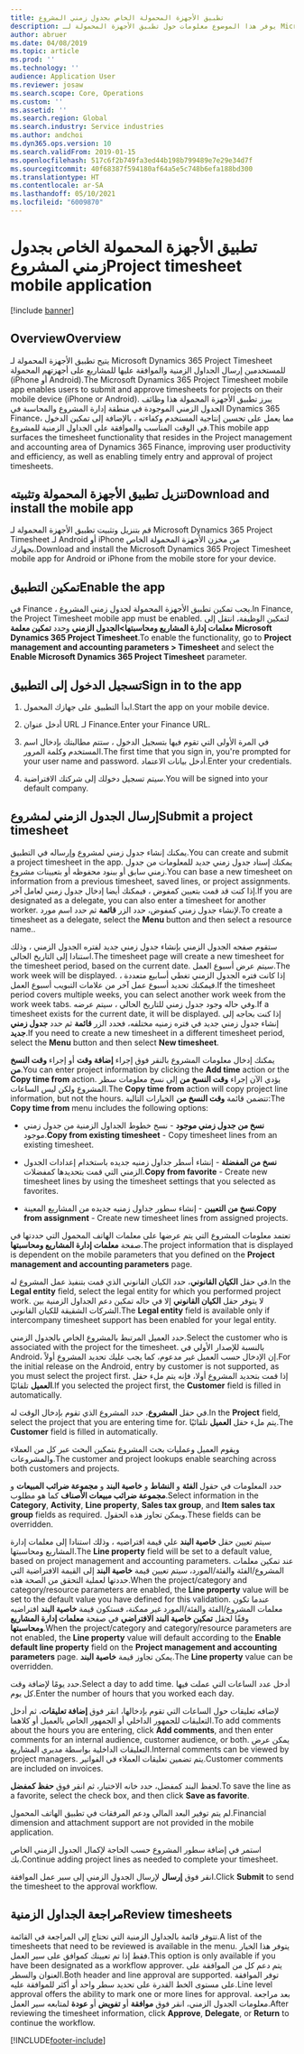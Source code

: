 ```yaml
---
title: تطبيق الأجهزة المحمولة الخاص بجدول زمني المشروع
description: يوفر هذا الموضوع معلومات حول تطبيق الأجهزة المحمولة لـ Microsoft Dynamics 365 Project Timesheet. يتيح تطبيق الأجهزة المحمولة لجدول زمني المشروع للمستخدمين إرسال الجداول الزمنية والموافقة عليها للمشاريع على أجهزتهم المحمولة.
author: abruer
ms.date: 04/08/2019
ms.topic: article
ms.prod: ''
ms.technology: ''
audience: Application User
ms.reviewer: josaw
ms.search.scope: Core, Operations
ms.custom: ''
ms.assetid: ''
ms.search.region: Global
ms.search.industry: Service industries
ms.author: andchoi
ms.dyn365.ops.version: 10
ms.search.validFrom: 2019-01-15
ms.openlocfilehash: 517c6f2b749fa3ed44b198b799489e7e29e34d7f
ms.sourcegitcommit: 40f68387f594180af64a5e5c748b6efa188bd300
ms.translationtype: HT
ms.contentlocale: ar-SA
ms.lasthandoff: 05/10/2021
ms.locfileid: "6009870"
---
```

# <a name="project-timesheet-mobile-application"></a><span data-ttu-id="0307c-104">تطبيق الأجهزة المحمولة الخاص بجدول زمني المشروع</span><span class="sxs-lookup"><span data-stu-id="0307c-104">Project timesheet mobile application</span></span>

[!include [banner](../includes/banner.md)]

## <a name="overview"></a><span data-ttu-id="0307c-105">Overview</span><span class="sxs-lookup"><span data-stu-id="0307c-105">Overview</span></span>

<span data-ttu-id="0307c-106">يتيح تطبيق الأجهزة المحمولة لـ Microsoft Dynamics 365 Project Timesheet للمستخدمين إرسال الجداول الزمنية والموافقة عليها للمشاريع على أجهزتهم المحمولة (iPhone أو Android).</span><span class="sxs-lookup"><span data-stu-id="0307c-106">The Microsoft Dynamics 365 Project Timesheet mobile app enables users to submit and approve timesheets for projects on their mobile device (iPhone or Android).</span></span> <span data-ttu-id="0307c-107">يبرز تطبيق الأجهزة المحمولة هذا وظائف الجدول الزمني الموجودة في منطقة إدارة المشروع والمحاسبة في Dynamics 365 Finance، مما يعمل على تحسين إنتاجية المستخدم وكفاءته ، بالإضافة إلى تمكين الدخول في الوقت المناسب والموافقة على الجداول الزمنية للمشروع.</span><span class="sxs-lookup"><span data-stu-id="0307c-107">This mobile app surfaces the timesheet functionality that resides in the Project management and accounting area of Dynamics 365 Finance, improving user productivity and efficiency, as well as enabling timely entry and approval of project timesheets.</span></span>

## <a name="download-and-install-the-mobile-app"></a><span data-ttu-id="0307c-108">تنزيل تطبيق الأجهزة المحمولة وتثبيته</span><span class="sxs-lookup"><span data-stu-id="0307c-108">Download and install the mobile app</span></span>

<span data-ttu-id="0307c-109">قم بتنزيل وتثبيت تطبيق الأجهزة المحمولة لـ Microsoft Dynamics 365 Project Timesheet لـ Android أو iPhone من مخزن الأجهزة المحمولة الخاص بجهازك.</span><span class="sxs-lookup"><span data-stu-id="0307c-109">Download and install the Microsoft Dynamics 365 Project Timesheet mobile app for Android or iPhone from the mobile store for your device.</span></span>

## <a name="enable-the-app"></a><span data-ttu-id="0307c-110">تمكين التطبيق</span><span class="sxs-lookup"><span data-stu-id="0307c-110">Enable the app</span></span> 

<span data-ttu-id="0307c-111">في Finance ، يجب تمكين تطبيق الأجهزة المحمولة لجدول زمني المشروع.</span><span class="sxs-lookup"><span data-stu-id="0307c-111">In Finance, the Project Timesheet mobile app must be enabled.</span></span> <span data-ttu-id="0307c-112">لتمكين الوظيفة، انتقل إلى **معلمات إدارة المشاريع ومحاسبتها\>الجدول الزمني** وحدد **تمكين معلمة Microsoft Dynamics 365 Project Timesheet**.</span><span class="sxs-lookup"><span data-stu-id="0307c-112">To enable the functionality, go to **Project management and accounting parameters \> Timesheet** and select the **Enable Microsoft Dynamics 365 Project Timesheet** parameter.</span></span>

## <a name="sign-in-to-the-app"></a><span data-ttu-id="0307c-113">تسجيل الدخول إلى التطبيق</span><span class="sxs-lookup"><span data-stu-id="0307c-113">Sign in to the app</span></span>

1.  <span data-ttu-id="0307c-114">ابدأ التطبيق على جهازك المحمول.</span><span class="sxs-lookup"><span data-stu-id="0307c-114">Start the app on your mobile device.</span></span>

2.  <span data-ttu-id="0307c-115">أدخل عنوان URL لـ Finance.</span><span class="sxs-lookup"><span data-stu-id="0307c-115">Enter your Finance URL.</span></span>

3.  <span data-ttu-id="0307c-116">في المرة الأولى التي تقوم فيها بتسجيل الدخول ، ستتم مطالبتك بإدخال اسم المستخدم وكلمة المرور.</span><span class="sxs-lookup"><span data-stu-id="0307c-116">The first time that you sign in, you're prompted for your user name and password.</span></span> <span data-ttu-id="0307c-117">أدخل بيانات الاعتماد.</span><span class="sxs-lookup"><span data-stu-id="0307c-117">Enter your credentials.</span></span>

4.  <span data-ttu-id="0307c-118">سيتم تسجيل دخولك إلى شركتك الافتراضية.</span><span class="sxs-lookup"><span data-stu-id="0307c-118">You will be signed into your default company.</span></span>

## <a name="submit-a-project-timesheet"></a><span data-ttu-id="0307c-119">إرسال الجدول الزمني لمشروع</span><span class="sxs-lookup"><span data-stu-id="0307c-119">Submit a project timesheet</span></span>

<span data-ttu-id="0307c-120">يمكنك إنشاء جدول زمني لمشروع وإرساله في التطبيق.</span><span class="sxs-lookup"><span data-stu-id="0307c-120">You can create and submit a project timesheet in the app.</span></span> <span data-ttu-id="0307c-121">يمكنك إسناد جدول زمني جديد للمعلومات من جدول زمني سابق أو ببنود محفوظه أو بتعيينات مشروع.</span><span class="sxs-lookup"><span data-stu-id="0307c-121">You can base a new timesheet on information from a previous timesheet, saved lines, or project assignments.</span></span> <span data-ttu-id="0307c-122">إذا كنت قد قمت بتعيين كمفوض ، فيمكنك أيضا إدخال جدول زمني لعامل آخر.</span><span class="sxs-lookup"><span data-stu-id="0307c-122">If you are designated as a delegate, you can also enter a timesheet for another worker.</span></span> <span data-ttu-id="0307c-123">لإنشاء جدول زمني كمفوض، حدد الزر **قائمة** ثم حدد اسم مورد.</span><span class="sxs-lookup"><span data-stu-id="0307c-123">To create a timesheet as a delegate, select the **Menu** button and then select a resource name..</span></span>

<span data-ttu-id="0307c-124">ستقوم صفحه الجدول الزمني بإنشاء جدول زمني جديد لفتره الجدول الزمني ، وذلك استنادا إلى التاريخ الحالي.</span><span class="sxs-lookup"><span data-stu-id="0307c-124">The timesheet page will create a new timesheet for the timesheet period, based on the current date.</span></span> <span data-ttu-id="0307c-125">سيتم عرض أسبوع العمل.</span><span class="sxs-lookup"><span data-stu-id="0307c-125">The work week will be displayed.</span></span> <span data-ttu-id="0307c-126">إذا كانت فتره الجدول الزمني تغطي أسابيع متعددة ، فيمكنك تحديد أسبوع عمل آخر من علامات التبويب أسبوع العمل.</span><span class="sxs-lookup"><span data-stu-id="0307c-126">If the timesheet period covers multiple weeks, you can select another work week from the work week tabs.</span></span>
<span data-ttu-id="0307c-127">وفي حاله وجود جدول زمني للتاريخ الحالي ، سيتم عرضه.</span><span class="sxs-lookup"><span data-stu-id="0307c-127">If a timesheet exists for the current date, it will be displayed.</span></span> <span data-ttu-id="0307c-128">إذا كنت بحاجه إلى إنشاء جدول زمني جديد في فتره زمنيه مختلفه، فحدد الزر **قائمة** ثم حدد **جدول زمني جديد**.</span><span class="sxs-lookup"><span data-stu-id="0307c-128">If you need to create a new timesheet in a different timesheet period, select the **Menu** button and then select **New timesheet**.</span></span>

<span data-ttu-id="0307c-129">يمكنك إدخال معلومات المشروع بالنقر فوق إجراء **إضافة وقت** أو إجراء **وقت النسخ من**.</span><span class="sxs-lookup"><span data-stu-id="0307c-129">You can enter project information by clicking the **Add time** action or the **Copy time from** action.</span></span> <span data-ttu-id="0307c-130">يؤدي الآن إجراء **وقت النسخ من** إلى نسخ معلومات سطر المشروع ولكن ليس الساعات.</span><span class="sxs-lookup"><span data-stu-id="0307c-130">The **Copy time from** action will copy project line information, but not the hours.</span></span> <span data-ttu-id="0307c-131">تتضمن قائمة **وقت النسخ من** الخيارات التالية:</span><span class="sxs-lookup"><span data-stu-id="0307c-131">The **Copy time from** menu includes the following options:</span></span>

- <span data-ttu-id="0307c-132">**نسخ من جدول زمني موجود** - نسخ خطوط الجداول الزمنية من جدول زمني موجود.</span><span class="sxs-lookup"><span data-stu-id="0307c-132">**Copy from existing timesheet** - Copy timesheet lines from an existing timesheet.</span></span>

- <span data-ttu-id="0307c-133">**نسخ من المفضلة** - إنشاء أسطر جداول زمنيه جديده باستخدام إعدادات الجدول الزمني التي قمت بتحديدها كمفضلات.</span><span class="sxs-lookup"><span data-stu-id="0307c-133">**Copy from favorite** - Create new timesheet lines by using the timesheet settings that you selected as favorites.</span></span>

- <span data-ttu-id="0307c-134">**نسخ من التعيين** - إنشاء سطور جداول زمنيه جديده من المشاريع المعينة.</span><span class="sxs-lookup"><span data-stu-id="0307c-134">**Copy from assignment** - Create new timesheet lines from assigned projects.</span></span>

<span data-ttu-id="0307c-135">تعتمد معلومات المشروع التي يتم عرضها على معلمات الهاتف المحمول التي حددتها في صفحة **معلمات إدارة المشاريع ومحاسبتها**.</span><span class="sxs-lookup"><span data-stu-id="0307c-135">The project information that is displayed is dependent on the mobile parameters that you defined on the **Project management and accounting parameters** page.</span></span>

<span data-ttu-id="0307c-136">في حقل **الكيان القانوني**، حدد الكيان القانوني الذي قمت بتنفيذ عمل المشروع له.</span><span class="sxs-lookup"><span data-stu-id="0307c-136">In the **Legal entity** field, select the legal entity for which you performed project work.</span></span> <span data-ttu-id="0307c-137">لا يتوفر حقل **الكيان القانوني** إلا في حاله تمكين دعم الجداول الزمنية بين الشركات الشقيقة للكيان القانوني.</span><span class="sxs-lookup"><span data-stu-id="0307c-137">The **Legal entity** field is available only if intercompany timesheet support has been enabled for your legal entity.</span></span>

<span data-ttu-id="0307c-138">حدد العميل المرتبط بالمشروع الخاص بالجدول الزمني.</span><span class="sxs-lookup"><span data-stu-id="0307c-138">Select the customer who is associated with the project for the timesheet.</span></span> <span data-ttu-id="0307c-139">بالنسبة للإصدار الأولي في Android، إن الإدخال حسب العميل غير مدعوم، كما يجب عليك تحديد المشروع أولاً.</span><span class="sxs-lookup"><span data-stu-id="0307c-139">For the initial release on the Android, entry by customer is not supported, as you must select the project first.</span></span> <span data-ttu-id="0307c-140">إذا قمت بتحديد المشروع أولا، فإنه يتم ملء حقل **العميل** تلقائيًا.</span><span class="sxs-lookup"><span data-stu-id="0307c-140">If you selected the project first, the **Customer** field is filled in automatically.</span></span>

<span data-ttu-id="0307c-141">في حقل **المشروع**، حدد المشروع الذي تقوم بإدخال الوقت له.</span><span class="sxs-lookup"><span data-stu-id="0307c-141">In the **Project** field, select the project that you are entering time for.</span></span> <span data-ttu-id="0307c-142">يتم ملء حقل **العميل** تلقائيًا.</span><span class="sxs-lookup"><span data-stu-id="0307c-142">The **Customer** field is filled in automatically.</span></span>

<span data-ttu-id="0307c-143">ويقوم العميل وعمليات بحث المشروع بتمكين البحث عبر كل من العملاء والمشروعات.</span><span class="sxs-lookup"><span data-stu-id="0307c-143">The customer and project lookups enable searching across both customers and projects.</span></span>

<span data-ttu-id="0307c-144">حدد المعلومات في حقول **الفئة** و **النشاط** و **خاصية البند** و **مجموعة ضرائب المبيعات** و **مجموعة ضرائب مبيعات الأصناف** كما هو مطلوب.</span><span class="sxs-lookup"><span data-stu-id="0307c-144">Select information in the **Category**, **Activity**, **Line property**, **Sales tax group**, and **Item sales tax group** fields as required.</span></span> <span data-ttu-id="0307c-145">ويمكن تجاوز هذه الحقول.</span><span class="sxs-lookup"><span data-stu-id="0307c-145">These fields can be overridden.</span></span>

<span data-ttu-id="0307c-146">سيتم تعيين حقل **خاصية البند** علي قيمة افتراضيه ، وذلك استنادا إلى معلمات إدارة المشاريع ومحاسبتها.</span><span class="sxs-lookup"><span data-stu-id="0307c-146">The **Line property** field will be set to a default value, based on project management and accounting parameters.</span></span> <span data-ttu-id="0307c-147">عند تمكين معلمات المشروع/الفئة والفئة/المورد، سيتم تعيين قيمة **خاصية البند** إلى القيمة الافتراضية التي حددتها لعملية التحقق من الصحة هذه.</span><span class="sxs-lookup"><span data-stu-id="0307c-147">When the project/category and category/resource parameters are enabled, the **Line property** value will be set to the default value you have defined for this validation.</span></span> <span data-ttu-id="0307c-148">عندما تكون معلمات المشروع/الفئة والفئة/المورد غير ممكنة، فستكون قيمة **خاصية البند** افتراضيه وفقًا لحقل **تمكين خاصية البند الافتراضي** في صفحة **معلمات إدارة المشاريع ومحاسبتها**.</span><span class="sxs-lookup"><span data-stu-id="0307c-148">When the project/category and category/resource parameters are not enabled, the **Line property** value will default according to the **Enable default line property** field on the **Project management and accounting parameters** page.</span></span> <span data-ttu-id="0307c-149">يمكن تجاوز قيمة **خاصية البند**.</span><span class="sxs-lookup"><span data-stu-id="0307c-149">The **Line property** value can be overridden.</span></span>

<span data-ttu-id="0307c-150">حدد يومًا لإضافة وقت.</span><span class="sxs-lookup"><span data-stu-id="0307c-150">Select a day to add time.</span></span> <span data-ttu-id="0307c-151">أدخل عدد الساعات التي عملت فيها كل يوم.</span><span class="sxs-lookup"><span data-stu-id="0307c-151">Enter the number of hours that you worked each day.</span></span>

<span data-ttu-id="0307c-152">لإضافه تعليقات حول الساعات التي تقوم بإدخالها، انقر فوق **إضافة تعليقات**، ثم أدخل التعليقات للجمهور الداخلي أو الجمهور الخاص بالعميل أو كلاهما.</span><span class="sxs-lookup"><span data-stu-id="0307c-152">To add comments about the hours you are entering, click **Add comments**, and then enter comments for an internal audience, customer audience, or both.</span></span>
<span data-ttu-id="0307c-153">يمكن عرض التعليقات الداخلية بواسطة مديري المشاريع.</span><span class="sxs-lookup"><span data-stu-id="0307c-153">Internal comments can be viewed by project managers.</span></span> <span data-ttu-id="0307c-154">يتم تضمين تعليقات العملاء في الفواتير.</span><span class="sxs-lookup"><span data-stu-id="0307c-154">Customer comments are included on invoices.</span></span>

<span data-ttu-id="0307c-155">لحفظ البند كمفضل، حدد خانه الاختيار، ثم انقر فوق **حفظ كمفضل**.</span><span class="sxs-lookup"><span data-stu-id="0307c-155">To save the line as a favorite, select the check box, and then click **Save as favorite**.</span></span>

<span data-ttu-id="0307c-156">لم يتم توفير البعد المالي ودعم المرفقات في تطبيق الهاتف المحمول.</span><span class="sxs-lookup"><span data-stu-id="0307c-156">Financial dimension and attachment support are not provided in the mobile application.</span></span>

<span data-ttu-id="0307c-157">استمر في إضافة سطور المشروع حسب الحاجة لإكمال الجدول الزمني الخاص بك.</span><span class="sxs-lookup"><span data-stu-id="0307c-157">Continue adding project lines as needed to complete your timesheet.</span></span>

<span data-ttu-id="0307c-158">انقر فوق **إرسال** لإرسال الجدول الزمني إلى سير عمل الموافقة.</span><span class="sxs-lookup"><span data-stu-id="0307c-158">Click **Submit** to send the timesheet to the approval workflow.</span></span>

## <a name="review-timesheets"></a><span data-ttu-id="0307c-159">مراجعة الجداول الزمنية</span><span class="sxs-lookup"><span data-stu-id="0307c-159">Review timesheets</span></span>

<span data-ttu-id="0307c-160">تتوفر قائمة بالجداول الزمنية التي تحتاج إلى المراجعة في القائمة.</span><span class="sxs-lookup"><span data-stu-id="0307c-160">A list of the timesheets that need to be reviewed is available in the menu.</span></span> <span data-ttu-id="0307c-161">يتوفر هذا الخيار فقط إذا تم تعيينك كموافق على سير العمل.</span><span class="sxs-lookup"><span data-stu-id="0307c-161">This option is only available if you have been designated as a workflow approver.</span></span> <span data-ttu-id="0307c-162">يتم دعم كل من الموافقة على العنوان والسطر.</span><span class="sxs-lookup"><span data-stu-id="0307c-162">Both header and line approval are supported.</span></span> <span data-ttu-id="0307c-163">توفر الموافقة على مستوى الخط القدرة على تحديد سطر واحد أو أكثر للموافقة عليه.</span><span class="sxs-lookup"><span data-stu-id="0307c-163">Line level approval offers the ability to mark one or more lines for approval.</span></span> <span data-ttu-id="0307c-164">بعد مراجعة معلومات الجدول الزمني، انقر فوق **موافقة** أو **تفويض** أو **عودة** لمتابعه سير العمل.</span><span class="sxs-lookup"><span data-stu-id="0307c-164">After reviewing the timesheet information, click **Approve**, **Delegate**, or **Return** to continue the workflow.</span></span>


[!INCLUDE[footer-include](../includes/footer-banner.md)]
